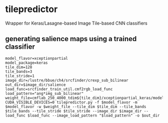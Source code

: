 # tilepredictor
Wrapper for Keras/Lasagne-based Image Tile-based CNN classifiers

## generating salience maps using a trained classifier
```
model_flavor=xceptionpartial
model_package=keras
tile_dim=128
tile_bands=3
tile_stride=1
image_dir=/lustre/bbue/ch4/srcfinder/crexp_sub_bilinear
out_dir=$image_dir/salience
load_func=srcfinder_train_util.cmf2rgb_load_func
load_pattern="ang*img_sub_bilinear"
weight_file=cmflab_250_4000_tdim${tile_dim}/xceptionpartial_keras/model_iter196_val_loss0.303678_pid58981.h5
CUDA_VISIBLE_DEVICES=0 tilepredictor.py -f $model_flavor -m $model_flavor -w $weight_file --tile_dim $tile_dim --tile_bands $tile_bands --tile_stride $tile_stride --image_dir $image_dir --load_func $load_func --image_load_pattern "$load_pattern" -o $out_dir
```
